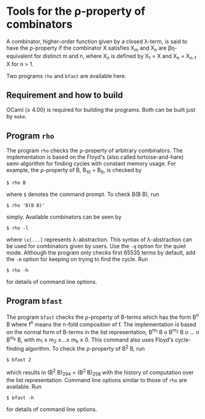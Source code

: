 # Tools for the &rho;-property of combinators

A combinator, higher-order function given by a closed &lambda;-term,
is said to have the &rho;-property if the combinator X satisfies
X<sub>m</sub> and X<sub>n</sub> are &beta;&eta;-equivalent for distinct m and n,
where X<sub>n</sub> is defined by X<sub>1</sub> = X
and X<sub>n</sub> = X<sub>n-1</sub> X for n > 1.

Two programs `rho` and `bfast` are available here.

## Requirement and how to build

OCaml (&ge; 4.00) is required for building the programs.
Both can be built just by `make`.

## Program `rho`

The program `rho` checks the &rho;-property of arbitrary combinators.
The implementation is based on the Floyd's (also called tortoise-and-hare) semi-algorithm
for finding cycles with constant memory usage.
For example, the &rho;-property of B, B<sub>10</sub> = B<sub>6</sub>, is
checked by
```
$ rho B
```
where `$` denotes the command prompt.
To check B(B B), run
```
$ rho 'B(B B)'
```
simply.
Available combinators can be seen by
```
$ rho -l
```
where `\x[...]` represents &lambda;-abstraction.
This syntax of &lambda;-abstraction can be used for combinators given by users.
Use the `-q` option for the quiet mode.
Although the program only checks first 65535 terms by default,
add the `-m` option for keeping on trying to find the cycle.
Run
```
$ rho -h
```
for details of command line options.

## Program `bfast`

The program `bfast` checks the &rho;-property of B-terms
which has the form B<sup>n</sup> B
where f<sup>n</sup> means the n-fold composition of f.
The implementation is based on the normal form of B-terms
in the list representation,
B<sup>m<sub>1</sub></sup> B o
B<sup>m<sub>2</sub></sup> B o ... o
B<sup>m<sub>k</sub></sup> B,
with m<sub>1</sub> &ge; m<sub>2</sub> &ge;...&ge; m<sub>k</sub> &ge; 0.
This command also uses Floyd's cycle-finding algorithm.
To check the &rho;-property of B<sup>2</sup> B,
run
```
$ bfast 2
```
which results in (B<sup>2</sup> B)<sub>294</sub> = (B<sup>2</sup> B)<sub>258</sub>
with the history of computation over the list representation.
Command line options similar to those of `rho` are available.
Run
```
$ bfast -h
```
for details of command line options.


